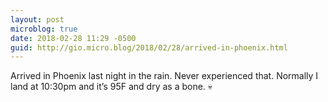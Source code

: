 ```yaml
---
layout: post
microblog: true
date: 2018-02-28 11:29 -0500
guid: http://gio.micro.blog/2018/02/28/arrived-in-phoenix.html
---
```

Arrived in Phoenix last night in the rain. Never experienced that. Normally I land at 10:30pm and it’s 95F and dry as a bone. 💀
